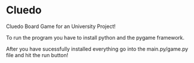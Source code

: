 # Cluedo
Cluedo Board Game for an University Project!

To run the program you have to install python and the pygame framework.

After you have sucessfully installed everything go into the main.py/game.py file and hit the run button!
